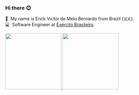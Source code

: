 ### Hi there 😊
👨 &nbsp;My name is Erick Victor de Melo Bernardo from Brazil (🇧🇷).<br>
💻 &nbsp;Software Engineer at [Exército Brasileiro](https://www.eb.mil.br).<br>

<div><a href="https://github.com/erickvictor">
  <img height="180em" src="https://github-readme-stats.vercel.app/api/top-langs/?username=erickvictor&layout=compact&langs_count=8&theme=tokyonight"/>
  <img height="180em" src="https://github-readme-stats.vercel.app/api?username=erickvictor&hide=stars&theme=tokyonight"/>
</a></div>

<!--
**erickvictor/erickvictor** is a ✨ _special_ ✨ repository because its `README.md` (this file) appears on your GitHub profile.

Here are some ideas to get you started:

- 🔭 I’m currently working on ...
- 🌱 I’m currently learning ...
- 👯 I’m looking to collaborate on ...
- 🤔 I’m looking for help with ...
- 💬 Ask me about ...
- 📫 How to reach me: ...
- 😄 Pronouns: ...
- ⚡ Fun fact: ...
-->
